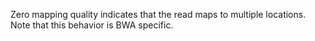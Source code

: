 Zero mapping quality indicates that the read maps to multiple locations. Note that this behavior is BWA specific.